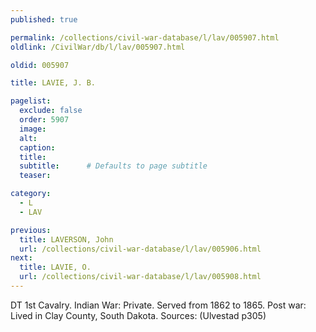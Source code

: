 ```yaml
---
published: true

permalink: /collections/civil-war-database/l/lav/005907.html
oldlink: /CivilWar/db/l/lav/005907.html

oldid: 005907

title: LAVIE, J. B.

pagelist:
  exclude: false
  order: 5907
  image: 
  alt:
  caption:
  title:
  subtitle:      # Defaults to page subtitle
  teaser:

category: 
  - L 
  - LAV

previous:
  title: LAVERSON, John
  url: /collections/civil-war-database/l/lav/005906.html  
next:
  title: LAVIE, O.
  url: /collections/civil-war-database/l/lav/005908.html   
---
```

DT 1st Cavalry. Indian War: Private. Served from 1862 to 1865. Post war: Lived in Clay County, South Dakota. Sources: (Ulvestad p305)
